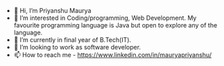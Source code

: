 - 👋 Hi, I’m Priyanshu Maurya
- 👀 I’m interested in Coding/programming, Web Development. My favourite programming language is Java but open to explore any of the language.
- 🌱 I’m currently in final year of B.Tech(IT).
- 💞️ I’m looking to work as software developer.
- 📫 How to reach me - https://www.linkedin.com/in/mauryapriyanshu/

<!---
MauryaPriyanshu/MauryaPriyanshu is a ✨ special ✨ repository because its `README.md` (this file) appears on your GitHub profile.
You can click the Preview link to take a look at your changes.
--->
